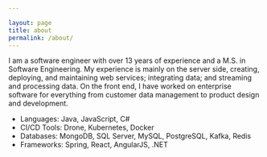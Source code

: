 ```yaml
---

layout: page
title: about
permalink: /about/
---
```


I am a software engineer with over 13 years of experience and a M.S. in Software Engineering. My experience is mainly on the server side, creating, deploying, and maintaining web services; integrating data; and streaming and processing data. 
On the front end, I have worked on enterprise software for everything from customer data management to product design and development. 

* Languages: Java, JavaScript, C#
* CI/CD Tools: Drone, Kubernetes, Docker
* Databases: MongoDB, SQL Server, MySQL, PostgreSQL, Kafka, Redis
* Frameworks: Spring, React, AngularJS, .NET
